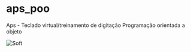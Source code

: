 # aps_poo
Aps - Teclado virtual/treinamento de digitação
Programação orientada a objeto

![Soft](https://i.imgur.com/GkKP3wO.png "soft")
